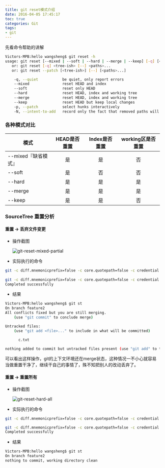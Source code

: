 ```yaml
---
title: git reset模式介绍
date: 2016-04-05 17:45:17
toc: true
categories: Git
tags: 
- git
---
```


先看命令帮助的讲解

``` bash
Victors-MPB:hello wangsheng$ git reset -h
usage: git reset [--mixed | --soft | --hard | --merge | --keep] [-q] [<commit>]
   or: git reset [-q] <tree-ish> [--] <paths>...
   or: git reset --patch [<tree-ish>] [--] [<paths>...]

    -q, --quiet           be quiet, only report errors
    --mixed               reset HEAD and index
    --soft                reset only HEAD
    --hard                reset HEAD, index and working tree
    --merge               reset HEAD, index and working tree
    --keep                reset HEAD but keep local changes
    -p, --patch           select hunks interactively
    -N, --intent-to-add   record only the fact that removed paths will be added later
```

### 各种模式对比

|模式|HEAD是否重置|Index是否重置|working区是否重置|
|---|:-:|:-:|:-:|
|--mixed『缺省模式』|是|是|否|
|--soft|是|否|否|
|--hard|是|是|是|
|--merge|是|是|是|
|--keep|是|是|否|

### SourceTree 重置分析

#### 重置 -> 丢弃文件变更

- 操作截图

  ![git-reset-mixed-partial](http://7xsk2b.com2.z0.glb.clouddn.com/image/git-reset-mixed-partial.png)

- 实际执行的命令

``` bash
git -c diff.mnemonicprefix=false -c core.quotepath=false -c credential.helper=sourcetree reset -q HEAD -- a.txt c.txt 	
	
git -c diff.mnemonicprefix=false -c core.quotepath=false -c credential.helper=sourcetree checkout HEAD -- a.txt 
Completed successfully
```

- 结果

``` bash
Victors-MPB:hello wangsheng$ git st
On branch feature2
All conflicts fixed but you are still merging.
    (use "git commit" to conclude merge)

Untracked files:
    (use "git add <file>..." to include in what will be committed)

	  c.txt

nothing added to commit but untracked files present (use "git add" to track)
```

可以看出这样操作，git的上下文环境还在merge状态，这种情况一不小心就容易当做重置干净了，继续干自己的事情了，殊不知把别人的改动丢弃了。

#### 重置 -> 重置所有

- 操作截图

  ![git-reset-hard-all](http://7xsk2b.com2.z0.glb.clouddn.com/image/git-reset-hard-all.png)

- 实际执行的命令

``` bash
git -c diff.mnemonicprefix=false -c core.quotepath=false -c credential.helper=sourcetree reset -q --hard HEAD -- 

git -c diff.mnemonicprefix=false -c core.quotepath=false -c credential.helper=sourcetree submodule update --init --recursive 
Completed successfully
```

- 结果

``` bash
Victors-MPB:hello wangsheng$ git st
On branch feature2
nothing to commit, working directory clean
```
